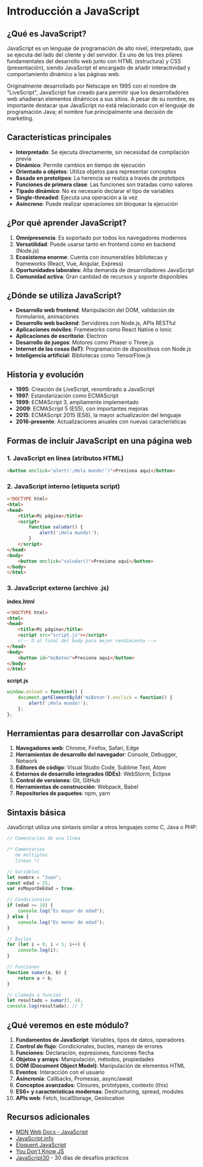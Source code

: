 # Introducción a JavaScript

## ¿Qué es JavaScript?

JavaScript es un lenguaje de programación de alto nivel, interpretado, que se ejecuta del lado del cliente y del servidor. Es uno de los tres pilares fundamentales del desarrollo web junto con HTML (estructura) y CSS (presentación), siendo JavaScript el encargado de añadir interactividad y comportamiento dinámico a las páginas web.

Originalmente desarrollado por Netscape en 1995 con el nombre de "LiveScript", JavaScript fue creado para permitir que los desarrolladores web añadieran elementos dinámicos a sus sitios. A pesar de su nombre, es importante destacar que JavaScript no está relacionado con el lenguaje de programación Java; el nombre fue principalmente una decisión de marketing.

## Características principales

- **Interpretado**: Se ejecuta directamente, sin necesidad de compilación previa
- **Dinámico**: Permite cambios en tiempo de ejecución
- **Orientado a objetos**: Utiliza objetos para representar conceptos
- **Basado en prototipos**: La herencia se realiza a través de prototipos
- **Funciones de primera clase**: Las funciones son tratadas como valores
- **Tipado dinámico**: No es necesario declarar el tipo de variables
- **Single-threaded**: Ejecuta una operación a la vez
- **Asíncrono**: Puede realizar operaciones sin bloquear la ejecución

## ¿Por qué aprender JavaScript?

1. **Omnipresencia**: Es soportado por todos los navegadores modernos
2. **Versatilidad**: Puede usarse tanto en frontend como en backend (Node.js)
3. **Ecosistema enorme**: Cuenta con innumerables bibliotecas y frameworks (React, Vue, Angular, Express)
4. **Oportunidades laborales**: Alta demanda de desarrolladores JavaScript
5. **Comunidad activa**: Gran cantidad de recursos y soporte disponibles

## ¿Dónde se utiliza JavaScript?

- **Desarrollo web frontend**: Manipulación del DOM, validación de formularios, animaciones
- **Desarrollo web backend**: Servidores con Node.js, APIs RESTful
- **Aplicaciones móviles**: Frameworks como React Native o Ionic
- **Aplicaciones de escritorio**: Electron
- **Desarrollo de juegos**: Motores como Phaser o Three.js
- **Internet de las cosas (IoT)**: Programación de dispositivos con Node.js
- **Inteligencia artificial**: Bibliotecas como TensorFlow.js

## Historia y evolución

- **1995**: Creación de LiveScript, renombrado a JavaScript
- **1997**: Estandarización como ECMAScript
- **1999**: ECMAScript 3, ampliamente implementado
- **2009**: ECMAScript 5 (ES5), con importantes mejoras
- **2015**: ECMAScript 2015 (ES6), la mayor actualización del lenguaje
- **2016-presente**: Actualizaciones anuales con nuevas características

## Formas de incluir JavaScript en una página web

### 1. JavaScript en línea (atributos HTML)

```html
<button onclick="alert('¡Hola mundo!')">Presiona aquí</button>
```

### 2. JavaScript interno (etiqueta script)

```html
<!DOCTYPE html>
<html>
<head>
    <title>Mi página</title>
    <script>
        function saludar() {
            alert('¡Hola mundo!');
        }
    </script>
</head>
<body>
    <button onclick="saludar()">Presiona aquí</button>
</body>
</html>
```

### 3. JavaScript externo (archivo .js)

**index.html**
```html
<!DOCTYPE html>
<html>
<head>
    <title>Mi página</title>
    <script src="script.js"></script>
    <!-- O al final del body para mejor rendimiento -->
</head>
<body>
    <button id="miBoton">Presiona aquí</button>
</body>
</html>
```

**script.js**
```javascript
window.onload = function() {
    document.getElementById('miBoton').onclick = function() {
        alert('¡Hola mundo!');
    };
};
```

## Herramientas para desarrollar con JavaScript

1. **Navegadores web**: Chrome, Firefox, Safari, Edge
2. **Herramientas de desarrollo del navegador**: Console, Debugger, Network
3. **Editores de código**: Visual Studio Code, Sublime Text, Atom
4. **Entornos de desarrollo integrados (IDEs)**: WebStorm, Eclipse
5. **Control de versiones**: Git, GitHub
6. **Herramientas de construcción**: Webpack, Babel
7. **Repositorios de paquetes**: npm, yarn

## Sintaxis básica

JavaScript utiliza una sintaxis similar a otros lenguajes como C, Java o PHP:

```javascript
// Comentarios de una línea

/* Comentarios
   de múltiples
   líneas */

// Variables
let nombre = "Juan";
const edad = 25;
var esMayorDeEdad = true;

// Condicionales
if (edad >= 18) {
    console.log("Es mayor de edad");
} else {
    console.log("Es menor de edad");
}

// Bucles
for (let i = 0; i < 5; i++) {
    console.log(i);
}

// Funciones
function sumar(a, b) {
    return a + b;
}

// Llamada a función
let resultado = sumar(3, 4);
console.log(resultado); // 7
```

## ¿Qué veremos en este módulo?

1. **Fundamentos de JavaScript**: Variables, tipos de datos, operadores
2. **Control de flujo**: Condicionales, bucles, manejo de errores
3. **Funciones**: Declaración, expresiones, funciones flecha
4. **Objetos y arrays**: Manipulación, métodos, propiedades
5. **DOM (Document Object Model)**: Manipulación de elementos HTML
6. **Eventos**: Interacción con el usuario
7. **Asincronía**: Callbacks, Promesas, async/await
8. **Conceptos avanzados**: Closures, prototypes, contexto (this)
9. **ES6+ y características modernas**: Destructuring, spread, modules
10. **APIs web**: Fetch, localStorage, Geolocation

## Recursos adicionales

- [MDN Web Docs - JavaScript](https://developer.mozilla.org/es/docs/Web/JavaScript)
- [JavaScript.info](https://javascript.info/)
- [Eloquent JavaScript](https://eloquentjavascript.net/)
- [You Don't Know JS](https://github.com/getify/You-Dont-Know-JS)
- [JavaScript30](https://javascript30.com/) - 30 días de desafíos prácticos 
